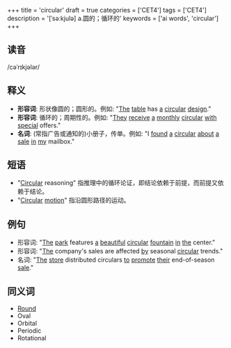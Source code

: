 +++
title = 'circular'
draft = true
categories = ['CET4']
tags = ['CET4']
description = '[ˈsəːkjulə] a.圆的；循环的'
keywords = ['ai words', 'circular']
+++

## 读音
/cəˈrɪkjələr/

## 释义
- **形容词**: 形状像圆的；圆形的。例如: "[The](/post/the/) [table](/post/table/) has [a](/post/a/) [circular](/post/circular/) [design](/post/design/)."
- **形容词**: 循环的；周期性的。例如: "[They](/post/they/) [receive](/post/receive/) [a](/post/a/) [monthly](/post/monthly/) [circular](/post/circular/) [with](/post/with/) [special](/post/special/) offers."
- **名词**: (常指广告或通知的)小册子，传单。例如: "I [found](/post/found/) [a](/post/a/) [circular](/post/circular/) [about](/post/about/) [a](/post/a/) [sale](/post/sale/) [in](/post/in/) [my](/post/my/) mailbox."

## 短语
- "[Circular](/post/circular/) reasoning" 指推理中的循环论证，即结论依赖于前提，而前提又依赖于结论。
- "[Circular](/post/circular/) [motion](/post/motion/)" 指沿圆形路径的运动。

## 例句
- 形容词: "[The](/post/the/) [park](/post/park/) features [a](/post/a/) [beautiful](/post/beautiful/) [circular](/post/circular/) [fountain](/post/fountain/) [in](/post/in/) [the](/post/the/) center."
- 形容词: "[The](/post/the/) company's sales are affected [by](/post/by/) seasonal [circular](/post/circular/) trends."
- 名词: "[The](/post/the/) [store](/post/store/) distributed circulars [to](/post/to/) [promote](/post/promote/) [their](/post/their/) end-of-season [sale](/post/sale/)."

## 同义词
- [Round](/post/round/)
- Oval
- Orbital
- Periodic
- Rotational

